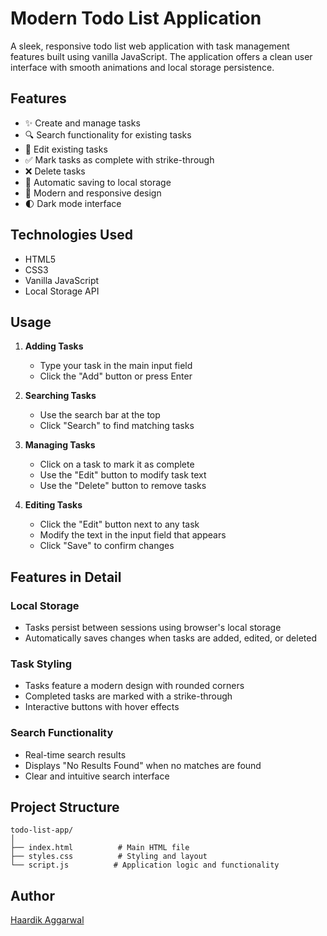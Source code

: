 # Modern Todo List Application

A sleek, responsive todo list web application with task management features built using vanilla JavaScript. The application offers a clean user interface with smooth animations and local storage persistence.

## Features

- ✨ Create and manage tasks
- 🔍 Search functionality for existing tasks
- 📝 Edit existing tasks
- ✅ Mark tasks as complete with strike-through
- ❌ Delete tasks
- 💾 Automatic saving to local storage
- 🎨 Modern and responsive design
- 🌓 Dark mode interface

## Technologies Used

- HTML5
- CSS3
- Vanilla JavaScript
- Local Storage API

## Usage

1. **Adding Tasks**
   - Type your task in the main input field
   - Click the "Add" button or press Enter

2. **Searching Tasks**
   - Use the search bar at the top
   - Click "Search" to find matching tasks

3. **Managing Tasks**
   - Click on a task to mark it as complete
   - Use the "Edit" button to modify task text
   - Use the "Delete" button to remove tasks

4. **Editing Tasks**
   - Click the "Edit" button next to any task
   - Modify the text in the input field that appears
   - Click "Save" to confirm changes

## Features in Detail

### Local Storage
- Tasks persist between sessions using browser's local storage
- Automatically saves changes when tasks are added, edited, or deleted

### Task Styling
- Tasks feature a modern design with rounded corners
- Completed tasks are marked with a strike-through
- Interactive buttons with hover effects

### Search Functionality
- Real-time search results
- Displays "No Results Found" when no matches are found
- Clear and intuitive search interface

## Project Structure

```
todo-list-app/
│
├── index.html          # Main HTML file
├── styles.css          # Styling and layout
└── script.js          # Application logic and functionality
```
## Author
[Haardik Aggarwal](https://github.com/barcode8)